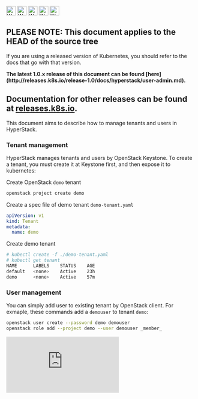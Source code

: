 <!-- BEGIN MUNGE: UNVERSIONED_WARNING -->

<!-- BEGIN STRIP_FOR_RELEASE -->

<img src="http://kubernetes.io/img/warning.png" alt="WARNING"
     width="25" height="25">
<img src="http://kubernetes.io/img/warning.png" alt="WARNING"
     width="25" height="25">
<img src="http://kubernetes.io/img/warning.png" alt="WARNING"
     width="25" height="25">
<img src="http://kubernetes.io/img/warning.png" alt="WARNING"
     width="25" height="25">
<img src="http://kubernetes.io/img/warning.png" alt="WARNING"
     width="25" height="25">

<h2>PLEASE NOTE: This document applies to the HEAD of the source tree</h2>

If you are using a released version of Kubernetes, you should
refer to the docs that go with that version.

<strong>
The latest 1.0.x release of this document can be found
[here](http://releases.k8s.io/release-1.0/docs/hyperstack/user-admin.md).

Documentation for other releases can be found at
[releases.k8s.io](http://releases.k8s.io).
</strong>
--

<!-- END STRIP_FOR_RELEASE -->

<!-- END MUNGE: UNVERSIONED_WARNING -->

This document aims to describe how to manage tenants and users in HyperStack.

### Tenant management

HyperStack manages tenants and users by OpenStack Keystone. To create a tenant, you must create it at Keystone first, and then expose it to kubernetes:

Create OpenStack `demo` tenant

```sh
openstack project create demo
```

Create a spec file of demo tenant `demo-tenant.yaml`

```yaml
apiVersion: v1
kind: Tenant
metadata:
  name: demo
```

Create demo tenant

```sh
# kubectl create -f ./demo-tenant.yaml
# kubectl get tenant
NAME      LABELS    STATUS    AGE
default   <none>    Active    23h
demo      <none>    Active    57m
```

### User management

You can simply add user to existing tenant by OpenStack client. For exmaple, these commands add a `demouser` to tenant `demo`:

```sh
openstack user create --password demo demouser
openstack role add --project demo --user demouser _member_
```



<!-- BEGIN MUNGE: GENERATED_ANALYTICS -->
[![Analytics](https://kubernetes-site.appspot.com/UA-36037335-10/GitHub/docs/hyperstack/user-admin.md?pixel)]()
<!-- END MUNGE: GENERATED_ANALYTICS -->
